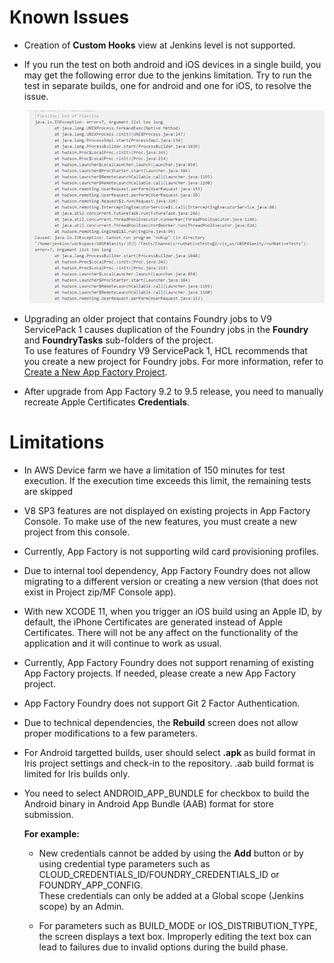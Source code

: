                           

Known Issues
============

*   Creation of **Custom Hooks** view at Jenkins level is not supported.
*   If you run the test on both android and iOS devices in a single build, you may get the following error due to the jenkins limitation. Try to run the test in separate builds, one for android and one for iOS, to resolve the issue.
    
    ![](Resources/Images/appfactory_knwn_issues_660x423.png)
    
*   Upgrading an older project that contains Foundry jobs to V9 ServicePack 1 causes duplication of the Foundry jobs in the **Foundry** and **FoundryTasks** sub-folders of the project.  
    To use features of Foundry V9 ServicePack 1, HCL recommends that you create a new project for Foundry jobs. For more information, refer to [Create a New App Factory Project](Setup.md).

*   After upgrade from App Factory 9.2 to 9.5 release, you need to manually recreate Apple Certificates **Credentials**.


Limitations
===========

*   In AWS Device farm we have a limitation of 150 minutes for test execution. If the execution time exceeds this limit, the remaining tests are skipped
*   V8 SP3 features are not displayed on existing projects in App Factory Console. To make use of the new features, you must create a new project from this console.
*   Currently, App Factory is not supporting wild card provisioning profiles.
*   Due to internal tool dependency, App Factory Foundry does not allow migrating to a different version or creating a new version (that does not exist in Project zip/MF Console app).
*   With new XCODE 11, when you trigger an iOS build using an Apple ID, by default, the iPhone Certificates are generated instead of Apple Certificates. There will not be any affect on the functionality of the application and it will continue to work as usual.
*   Currently, App Factory Foundry does not support renaming of existing App Factory projects. If needed, please create a new App Factory project.
*   App Factory Foundry does not support Git 2 Factor Authentication.
*   Due to technical dependencies, the **Rebuild** screen does not allow proper modifications to a few parameters.

* For Android targetted builds, user should select <b>.apk</b> as build format in Iris project settings and check-in to the repository. .aab build format is limited for Iris builds only.

* You need to select ANDROID_APP_BUNDLE for checkbox to build the Android binary in Android App Bundle (AAB) format for store submission.

    <b>For example:</b>

    *   New credentials cannot be added by using the **Add** button
        or by using credential type parameters such as CLOUD\_CREDENTIALS\_ID/FOUNDRY\_CREDENTIALS\_ID or FOUNDRY\_APP\_CONFIG.  
        These credentials can only be added at a Global scope (Jenkins scope) by an Admin.

    *   For parameters such as BUILD\_MODE or
        IOS\_DISTRIBUTION\_TYPE, the screen displays a text box. Improperly editing the text box can lead to failures due to invalid options during the build phase.
